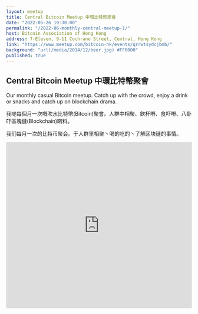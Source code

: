 ```yaml
---
layout: meetup
title: Central Bitcoin Meetup 中環比特幣聚會
date: "2022-05-26 19:30:00"
permalink: "/2022-06-monthly-central-meetup-1/"
host: Bitcoin Association of Hong Kong
address: 7-Eleven, 9-11 Cochrane Street, Central, Hong Kong
link: "https://www.meetup.com/bitcoin-hk/events/qrrwtsydcjbmb/"
background: "url(/media/2014/12/beer.jpg) #FF0000"
published: true
---
```


## Central Bitcoin Meetup 中環比特幣聚會

Our monthly casual Bitcoin meetup. Catch up with the crowd, enjoy a drink or snacks and catch up on blockchain drama.

我哋每個月一次嘅吹水比特幣(Bitcoin)聚會。人群中相聚、飲杯嘢、食吓嘢、八卦吓區塊鏈(Blockchain)啲料。

我们每月一次的比特币聚会。于人群里相聚丶喝的吃的丶了解区块链的事情。

<iframe src="https://www.google.com/maps/embed?pb=!1m18!1m12!1m3!1d3691.854786685818!2d114.150219329087!3d22.283489938417638!2m3!1f0!2f0!3f0!3m2!1i1024!2i768!4f13.1!3m3!1m2!1s0x3404007ca0b36167%3A0x49e557276c6f84b5!2s7-Eleven!5e0!3m2!1sen!2sca!4v1663629444663!5m2!1sen!2sca" width="100%" height="450" style="border:0;" allowfullscreen="" loading="lazy" referrerpolicy="no-referrer-when-downgrade"></iframe>
